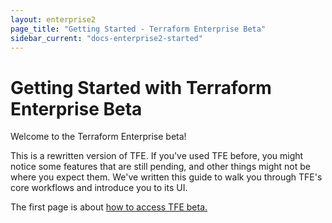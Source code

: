 ```yaml
---
layout: enterprise2
page_title: "Getting Started - Terraform Enterprise Beta"
sidebar_current: "docs-enterprise2-started"
---
```


# Getting Started with Terraform Enterprise Beta

Welcome to the Terraform Enterprise beta!

This is a rewritten version of TFE. If you've used TFE before, you might notice some features that are still pending, and other things might not be where you expect them. We've written this guide to walk you through TFE's core workflows and introduce you to its UI.

The first page is about [how to access TFE beta.](./access.html)
